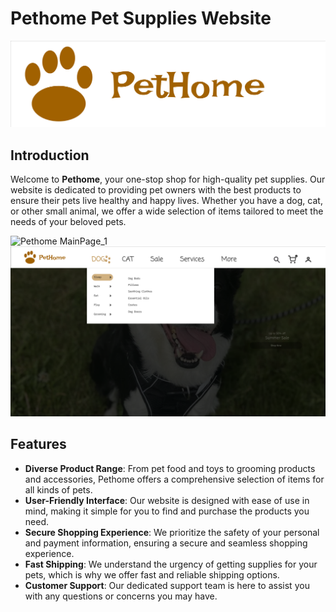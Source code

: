# Pethome Pet Supplies Website
![Pethome Logo](assets/petHome_Logo.png)

## Introduction

Welcome to **Pethome**, your one-stop shop for high-quality pet supplies. Our website is dedicated to providing pet owners with the best products to ensure their pets live healthy and happy lives. Whether you have a dog, cat, or other small animal, we offer a wide selection of items tailored to meet the needs of your beloved pets.


![Pethome MainPage_1](assets/mainPage.png)
![Pethome MainPage_2](assets/page2.png)


## Features

- **Diverse Product Range**: From pet food and toys to grooming products and accessories, Pethome offers a comprehensive selection of items for all kinds of pets.
- **User-Friendly Interface**: Our website is designed with ease of use in mind, making it simple for you to find and purchase the products you need.
- **Secure Shopping Experience**: We prioritize the safety of your personal and payment information, ensuring a secure and seamless shopping experience.
- **Fast Shipping**: We understand the urgency of getting supplies for your pets, which is why we offer fast and reliable shipping options.
- **Customer Support**: Our dedicated support team is here to assist you with any questions or concerns you may have.
